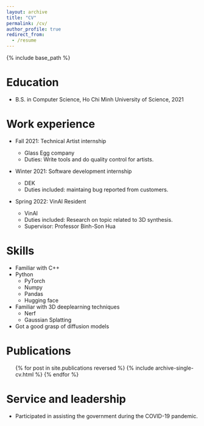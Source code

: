 ```yaml
---
layout: archive
title: "CV"
permalink: /cv/
author_profile: true
redirect_from:
  - /resume
---
```


{% include base_path %}

Education
======
* B.S. in Computer Science, Ho Chi Minh University of Science, 2021

Work experience
======
* Fall 2021: Technical Artist internship
  * Glass Egg company
  * Duties: Write tools and do quality control for artists.

* Winter 2021: Software development internship
  * DEK
  * Duties included: maintaing bug reported from customers.

* Spring 2022: VinAI Resident
  * VinAI
  * Duties included: Research on topic related to 3D synthesis.
  * Supervisor: Professor Binh-Son Hua
  
Skills
======
* Familiar with C++
* Python
  * PyTorch
  * Numpy
  * Pandas
  * Hugging face
* Familiar with 3D deeplearning techniques
  * Nerf
  * Gaussian Splatting
* Got a good grasp of diffusion models

Publications
======
  <ul>{% for post in site.publications reversed %}
    {% include archive-single-cv.html %}
  {% endfor %}</ul>
  
Service and leadership
======
* Participated in assisting the government during the COVID-19 pandemic.
